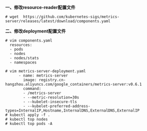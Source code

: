 **一、修改resource-reader配置文件**

	# wget  https://github.com/kubernetes-sigs/metrics-server/releases/latest/download/components.yaml

**二、修改deployment配置文件**

    # vim components.yaml
	  resources:
	  - pods
	  - nodes
	  - nodes/stats
	  - namespaces

	# vim metrics-server-deployment.yaml
	      - name: metrics-server
	        image: registry.cn-hangzhou.aliyuncs.com/google_containers/metrics-server:v0.6.1
	        command:
	        - /metrics-server
	        - --metric-resolution=30s
	        - --kubelet-insecure-tls
	        - --kubelet-preferred-address-types=InternalIP,Hostname,InternalDNS,ExternalDNS,ExternalIP
	# kubectl apply -f .
	# kubectl top nodes
	# kubectl top pods -A
